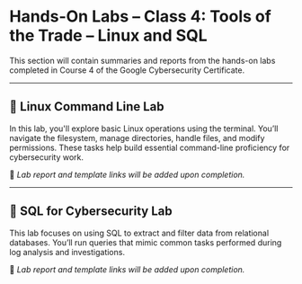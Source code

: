 # Hands-On Labs – Class 4: Tools of the Trade – Linux and SQL

This section will contain summaries and reports from the hands-on labs completed in Course 4 of the Google Cybersecurity Certificate.

---

## 🧪 Linux Command Line Lab

In this lab, you'll explore basic Linux operations using the terminal. You’ll navigate the filesystem, manage directories, handle files, and modify permissions. These tasks help build essential command-line proficiency for cybersecurity work.

📄 *Lab report and template links will be added upon completion.*

---

## 🧪 SQL for Cybersecurity Lab

This lab focuses on using SQL to extract and filter data from relational databases. You’ll run queries that mimic common tasks performed during log analysis and investigations.

📄 *Lab report and template links will be added upon completion.*
